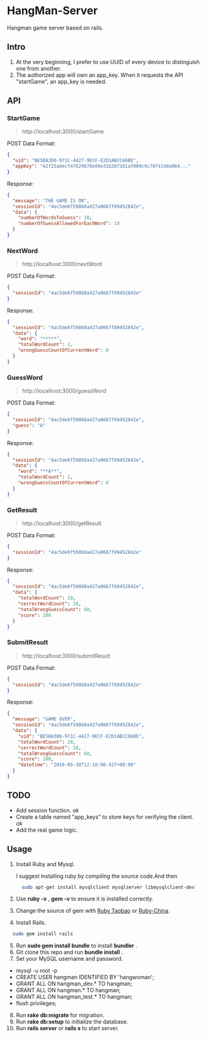 # HangMan-Server
Hangman game server based on rails.

## Intro

1. At the very beginning, I prefer to use UUID of every device to distinguish one from another.
2. The authorized app will own an app_key. When it requests the API "startGame", an app_key is needed.


## API

### StartGame
> http://localhost:3000/startGame

POST Data Format:
```json
{
  "uid": "BE5BA3D0-971C-4427-9ECF-E2D1ABCC66BE",
  "appKey": "42f25adecf47629878e89e31b2073d1af009c9c76f4140a064..."
}
```

Response:
```json
{
  "message": "THE GAME IS ON",
  "sessionId": "4ac5de6f59868a427a0667f89452842e",
  "data": {
    "numberOfWordsToGuess": 20,
    "numberOfGuessAllowedForEachWord": 10
  }
}
```

### NextWord
> http://localhost:3000/nextWord

POST Data Format:
```json
{
  "sessionId": "4ac5de6f59868a427a0667f89452842e"
}
```

Response:
```json
{
  "sessionId": "4ac5de6f59868a427a0667f89452842e",
  "data": {
    "word": "*****",
    "totalWordCount": 1,
    "wrongGuessCountOfCurrentWord": 0
  }
}
```

### GuessWord
> http://localhost:3000/guessWord

POST Data Format:
```json
{
  "sessionId": "4ac5de6f59868a427a0667f89452842e",
  "guess": "A"
}
```

Response:
```json
{
  "sessionId": "4ac5de6f59868a427a0667f89452842e",
  "data": {
    "word": "**A**",
    "totalWordCount": 1,
    "wrongGuessCountOfCurrentWord": 0
  }
}
```


### GetResult
> http://localhost:3000/getResult

POST Data Format:
```json
{
  "sessionId": "4ac5de6f59868a427a0667f89452842e"
}
```

Response:
```json
{
  "sessionId": "4ac5de6f59868a427a0667f89452842e",
  "data": {
    "totalWordCount": 20,
    "correctWordCount": 18,
    "totalWrongGuessCount": 80,
    "score": 280
  }
}
```

### SubmitResult
> http://localhost:3000/submitResult

POST Data Format:
```json
{
  "sessionId": "4ac5de6f59868a427a0667f89452842e"
}
```

Response:
```json
{
  "message": "GAME OVER",
  "sessionId": "4ac5de6f59868a427a0667f89452842e",
  "data": {
    "uid": "BE5BA3D0-971C-4427-9ECF-E2D1ABCC66BE",
    "totalWordCount": 20,
    "correctWordCount": 18,
    "totalWrongGuessCount": 80,
    "score": 280,
    "datetime": "2016-05-30T12:18:00.427+08:00"
  }
}
```


##  TODO

- Add session function.  *ok*
- Create a table named "app_keys" to store keys for verifying the client. *ok*
- Add the real game logic.

## Usage

1. Install Ruby and Mysql.

    I suggest installing ruby by compiling the source code.And then

    ```bash
      sudo apt-get install mysqlclient mysqlserver libmysqlclient-dev
    ```

2. Use **ruby -v** , **gem -v** to ensure it is installed correctly.
3. Change the source of gem with [Ruby Taobao](https://ruby.taobao.org) or [Ruby-China](https://gems.ruby-china.org/).
4. Install Rails.

  ```bash
    sudo gem install rails
  ```
5. Run **sudo gem install bundle** to install **bundler** .
6. Git clone this repo and run **bundle install** .
7. Set your MySQL username and password.

  - mysql -u root -p
  - CREATE USER hangman IDENTIFIED BY 'hangwoman';
  - GRANT ALL ON hangman_dev.* TO hangman;
  - GRANT ALL ON hangman.* TO hangman;
  - GRANT ALL ON hangman_test.* TO hangman;
  - flush privileges;

8. Run **rake db:migrate** for migration.
9. Run **rake db:setup** to initialize the database.
10. Run **rails server** or **rails s** to start server.
